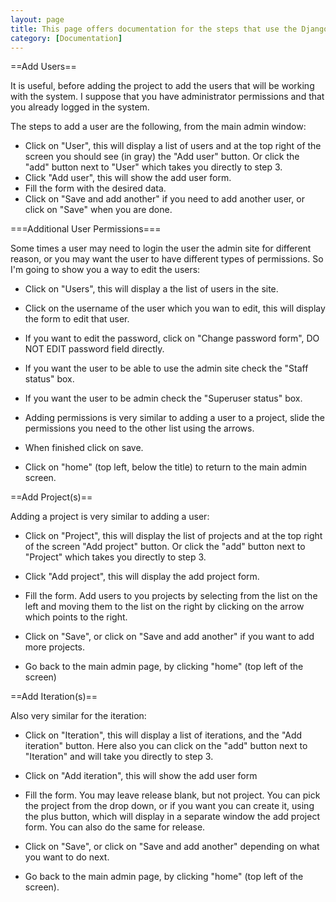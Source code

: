 ```yaml
---
layout: page
title: This page offers documentation for the steps that use the Django admin screens, including adding users, projects, and iterations.
category: [Documentation]
---
```

==Add Users==

It is useful, before adding the project to add the users that will be working with the system. I suppose that you have administrator permissions and that you already logged in the system.

The steps to add a user are the following, from the main admin window:

* Click on "User", this will display a list of users and at the top right of the screen you should see (in gray) the "Add user" button. Or click the "add" button next to "User" which takes you directly to step 3.
* Click "Add user", this will show the add user form.
* Fill the form with the desired data.
* Click on "Save and add another" if you need to add another user, or click on "Save" when you are done.


===Additional User Permissions===

Some times a user may need to login the user the admin site for different reason, or you may want the user to have different types of permissions. So I'm going to show you a way to edit the users:

* Click on "Users", this will display a the list of users in the site.
* Click on the username of the user which you wan to edit, this will display the form to edit that user.
* If you want to edit the password, click on "Change password form", DO NOT EDIT password field directly.
* If you want the user to be able to use the admin site check the "Staff status" box.
* If you want the user to be admin check the "Superuser status" box.


* Adding permissions is very similar to adding a user to a project, slide the permissions you need to the other list using the arrows.
* When finished click on save.

* Click on "home" (top left, below the title) to return to the main admin screen.

==Add Project(s)==

Adding a project is very similar to adding a user:

* Click on "Project", this will display the list of projects and at the top right of the screen "Add project" button. Or click the "add" button next to "Project" which takes you directly to step 3.
* Click "Add project", this will display the add project form.


* Fill the form. Add users to you projects by selecting from the list on the left and moving them to the list on the right by clicking on the arrow which points to the right.
* Click on "Save", or click on "Save and add another" if you want to add more projects.
* Go back to the main admin page, by clicking "home" (top left of the screen)


==Add Iteration(s)==

Also very similar for the iteration:

* Click on "Iteration", this will display a list of iterations, and the "Add iteration" button. Here also you can click on the "add" button next to "Iteration" and will take you directly to step 3.
* Click on "Add iteration", this will show the add user form


* Fill the form. You may leave release blank, but not project. You can pick the project from the drop down, or if you want you can create it, using the plus button, which will display in a separate window the add project form. You can also do the same for release.
* Click on "Save", or click on "Save and add another" depending on what you want to do next.
* Go back to the main admin page, by clicking "home" (top left of the screen).
